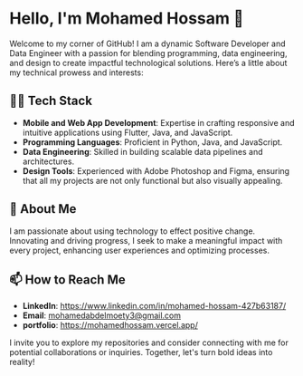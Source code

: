 # Hello, I'm Mohamed Hossam 👋

Welcome to my corner of GitHub! I am a dynamic Software Developer and Data Engineer with a passion for blending programming, data engineering, and design to create impactful technological solutions. Here’s a little about my technical prowess and interests:

## 👨‍💻 Tech Stack
- **Mobile and Web App Development**: Expertise in crafting responsive and intuitive applications using Flutter, Java, and JavaScript.
- **Programming Languages**: Proficient in Python, Java, and JavaScript.
- **Data Engineering**: Skilled in building scalable data pipelines and architectures.
- **Design Tools**: Experienced with Adobe Photoshop and Figma, ensuring that all my projects are not only functional but also visually appealing.

## 🚀 About Me
I am passionate about using technology to effect positive change. Innovating and driving progress, I seek to make a meaningful impact with every project, enhancing user experiences and optimizing processes.


## 📫 How to Reach Me
- **LinkedIn**: https://www.linkedin.com/in/mohamed-hossam-427b63187/
- **Email**: mohamedabdelmoety3@gmail.com
- **portfolio**: https://mohamedhossam.vercel.app/


I invite you to explore my repositories and consider connecting with me for potential collaborations or inquiries. Together, let's turn bold ideas into reality!

